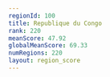 ```yaml
---
regionId: 100
title: Republique du Congo
rank: 220
meanScore: 47.92
globalMeanScore: 69.33
numRegions: 220
layout: region_score
---
```

